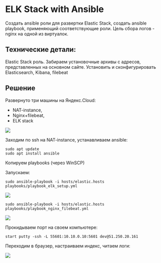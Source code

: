 # ELK Stack with Ansible

Создать ansible роли для развертки Elastic Stack, создать ansible playbook, применяющий соответствующие роли. Цель сбора логов - nginx на одной из виртуалок.

## Технические детали:

Elastic Stack роль. Забираем установочные архивы с адресов, представленных на основном сайте. Установить и сконфигурировать Elasticsearch, Kibana, filebeat


## Решение

Развернуто три машины на Яндекс.Cloud: 
* NAT-instance, 
* Nginx+filebeat, 
* ELK stack

![](https://i.imgur.com/E6MnpaL.png)

Заходим по ssh на NAT-instance, устанавливаем ansible:
```
sudo apt update
sudo apt install ansible
```

Копируем playbooks (через WinSCP)

Запускаем:

`sudo ansible-playbook -i hosts/elastic.hosts playbooks/playbook_elk_setup.yml`

![](https://i.imgur.com/7NVnvrx.png)

`sudo ansible-playbook -i hosts/elastic.hosts playbooks/playbook_nginx_filebeat.yml`

![](https://i.imgur.com/9zY5X0N.png)


Прокидываем порт на своем компьютере:

`start putty -ssh -L 55601:10.10.0.10:5601 dev@51.250.20.161`

Переходим в браузер, настраиваем индекс, читаем логи:

![](https://i.imgur.com/8TOg4iL.png)



